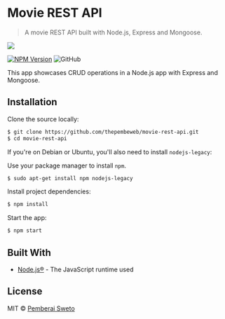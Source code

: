 # Movie REST API

> A movie REST API built with Node.js, Express and Mongoose.

![](https://upload.wikimedia.org/wikipedia/commons/thumb/d/d9/Node.js_logo.svg/200px-Node.js_logo.svg.png)

[![NPM Version][npm-image]][npm-url] ![GitHub](https://img.shields.io/github/license/mashape/apistatus.svg)

This app showcases CRUD operations in a Node.js app with Express and Mongoose.

## Installation

Clone the source locally:

```sh
$ git clone https://github.com/thepembeweb/movie-rest-api.git
$ cd movie-rest-api
```
If you're on Debian or Ubuntu, you'll also need to install
`nodejs-legacy`:

Use your package manager to install `npm`.

```sh
$ sudo apt-get install npm nodejs-legacy
```

Install project dependencies:

```sh
$ npm install
```
Start the app:

```sh
$ npm start
```

## Built With

* [Node.js®](https://nodejs.org/) - The JavaScript runtime used

## License

MIT  © [Pemberai Sweto](https://github.com/thepembeweb)

<!-- Markdown link & img dfn's -->
[npm-image]: https://img.shields.io/node/v/passport.svg
[npm-url]: https://npmjs.org/package/datadog-metrics
